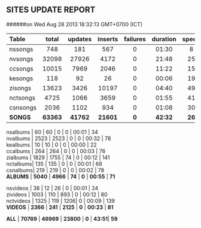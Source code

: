 
## SITES UPDATE REPORT

######on Wed Aug 28 2013 18:32:13 GMT+0700 (ICT)

|Table | total | updates | inserts | failures | duration | speed|
|:------|:------:|:------:|:------:|:------:|:------:|:------:|
nssongs  | 748     |  181       |  567         |  0        | 01:30      | 8          
nvsongs  | 32098 |    27926 |      4172   |     0   |      21:48 |    25         
ccsongs  | 10015  |   7969    |    2046    |      0    |     11:22  |   15         
kesongs  | 118     |  92         |     26        | 0       |  00:06     | 19         
zisongs   | 13623  |   3426    |    10197   |    0    |     04:40  |   49         
nctsongs | 4725   |   1066    |    3659      |   0     |    01:55   |  41         
csnsongs|  2036   |   1102    |    934       |     0     |    01:08   |  30         
**SONGS**   | **63363**  |   **41762**   |     **21601**  |    **0** |        **42:32** |     **26**        

nsalbums | 60     |   60      | 0        |  0         |   00:01      |   34         
nvalbums | 2523 |   2523  |     0    |    0     |    00:32    |    78         
kealbums | 10     |   10      | 0        |   0        |   00:00     | 22         
ccalbums  | 264  |     264   |    0    |    0    |    00:03     |    76         
zialbums  | 1829  |    1755 |    74   |     0    |     00:12   |     141        
nctalbums| 135   |    135   |   0      |   0      |   00:01     |   68         
csnalbums| 219  |     219   |    0    |    0    |    00:02    |    78         
**ALBUMS**    |  **5040** | **4966** |  **74** |  **0**  |  **00:55** |  **71**       

nsvideos  |  38      |  12        | 26      |  0       |  00:01       | 24         
zivideos   | 1003   |   110     |  893  |    0      |    00:12    | 80         
nctvideos | 1325  |    119    |   1206|      0    |       00:09 |    139        
**VIDEOS**    | **2366**   |   **241**    |   **2125** |  **0**  |  **00:23** | **81**         

**ALL** |  **70769** |  **46969**  |  **23800**  | **0** |   **43:51**|  **59**

